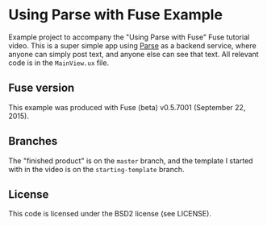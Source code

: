 # Using Parse with Fuse Example
Example project to accompany the "Using Parse with Fuse" Fuse tutorial video. This is a super simple app using [Parse](https://www.parse.com) as a backend service, where anyone can simply post text, and anyone else can see that text. All relevant code is in the `MainView.ux` file.

## Fuse version
This example was produced with Fuse (beta) v0.5.7001 (September 22, 2015).

## Branches
The "finished product" is on the `master` branch, and the template I started with in the video is on the `starting-template` branch.

## License
This code is licensed under the BSD2 license (see LICENSE).
